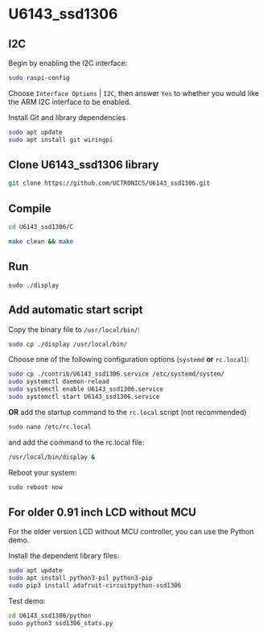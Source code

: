 # U6143_ssd1306

##  I2C
Begin by enabling the I2C interface:

```bash
sudo raspi-config
```

Choose `Interface Options` | `I2C`, then answer `Yes` to whether you would like the ARM I2C interface to be enabled.

Install Git and library dependencies

```bash
sudo apt update
sudo apt install git wiringpi
```

##  Clone U6143_ssd1306 library 
```bash
git clone https://github.com/UCTRONICS/U6143_ssd1306.git
```

## Compile 
```bash
cd U6143_ssd1306/C
```
```bash
make clean && make 
```

## Run 
```
sudo ./display
```

## Add automatic start script
Copy the binary file to `/usr/local/bin/`:

```bash
sudo cp ./display /usr/local/bin/
```

Choose one of the following configuration options (`systemd` **or** `rc.local`):
 
```bash
sudo cp ./contrib/U6143_ssd1306.service /etc/systemd/system/
sudo systemctl daemon-reload
sudo systemctl enable U6143_ssd1306.service
sudo systemctl start U6143_ssd1306.service
```

**OR** add the startup command to the `rc.local` script (not recommended)

```bash
sudo nano /etc/rc.local
```

and add the command to the rc.local file:

```bash
/usr/local/bin/display &
```

Reboot your system:

```bash
sudo reboot now
```

## For older 0.91 inch LCD without MCU 
For the older version LCD without MCU controller, you can use the Python demo.

Install the dependent library files:

```bash
sudo apt update
sudo apt install python3-pil python3-pip
sudo pip3 install adafruit-circuitpython-ssd1306
```

Test demo:

```bash 
cd U6143_ssd1306/python 
sudo python3 ssd1306_stats.py
```
